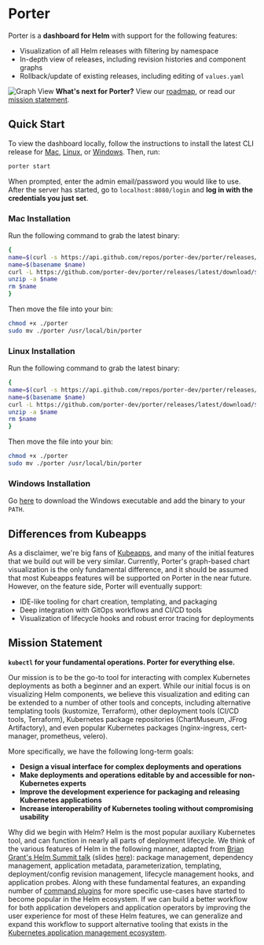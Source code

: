 # Porter
Porter is a **dashboard for Helm** with support for the following features:
- Visualization of all Helm releases with filtering by namespace
- In-depth view of releases, including revision histories and component graphs
- Rollback/update of existing releases, including editing of `values.yaml`

![Graph View](https://user-images.githubusercontent.com/65516095/96605367-221abe00-12c4-11eb-8915-25e70fe7929a.png)
**What's next for Porter?** View our [roadmap](https://github.com/porter-dev/porter/projects/1), or read our [mission statement](#mission-statement). 

## Quick Start

To view the dashboard locally, follow the instructions to install the latest CLI release for [Mac](#mac-installation), [Linux](#linux-installation), or [Windows](#windows-installation). Then, run:

```sh
porter start
```

When prompted, enter the admin email/password you would like to use. After the server has started, go to `localhost:8080/login` and **log in with the credentials you just set**. 

### Mac Installation

Run the following command to grab the latest binary:

```sh
{
name=$(curl -s https://api.github.com/repos/porter-dev/porter/releases/latest | grep "browser_download_url.*_Darwin_x86_64\.zip" | cut -d ":" -f 2,3 | tr -d \")
name=$(basename $name)
curl -L https://github.com/porter-dev/porter/releases/latest/download/$name --output $name
unzip -a $name
rm $name
}
```

Then move the file into your bin:

```sh
chmod +x ./porter
sudo mv ./porter /usr/local/bin/porter
```

### Linux Installation

Run the following command to grab the latest binary:

```sh
{
name=$(curl -s https://api.github.com/repos/porter-dev/porter/releases/latest | grep "browser_download_url.*_Linux_x86_64\.zip" | cut -d ":" -f 2,3 | tr -d \")
name=$(basename $name)
curl -L https://github.com/porter-dev/porter/releases/latest/download/$name --output $name
unzip -a $name
rm $name
}
```

Then move the file into your bin:

```sh
chmod +x ./porter
sudo mv ./porter /usr/local/bin/porter
```

### Windows Installation

Go [here](https://github.com/porter-dev/porter/releases/latest/download/porter_0.1.0-beta.1_Windows_x86_64.zip
) to download the Windows executable and add the binary to your `PATH`. 

## Differences from Kubeapps

As a disclaimer, we're big fans of [Kubeapps](https://github.com/kubeapps/kubeapps), and many of the initial features that we build out will be very similar. Currently, Porter's graph-based chart visualization is the only fundamental difference, and it should be assumed that most Kubeapps features will be supported on Porter in the near future. However, on the feature side, Porter will eventually support:
- IDE-like tooling for chart creation, templating, and packaging
- Deep integration with GitOps workflows and CI/CD tools
- Visualization of lifecycle hooks and robust error tracing for deployments

## Mission Statement

**`kubectl` for your fundamental operations. Porter for everything else.**

Our mission is to be the go-to tool for interacting with complex Kubernetes deployments as both a beginner and an expert. While our initial focus is on visualizing Helm components, we believe this visualization and editing can be extended to a number of other tools and concepts, including alternative templating tools (kustomize, Terraform), other deployment tools (CI/CD tools, Terraform), Kubernetes package repositories (ChartMuseum, JFrog Artifactory), and even popular Kubernetes packages (nginx-ingress, cert-manager, prometheus, velero). 

More specifically, we have the following long-term goals:
- **Design a visual interface for complex deployments and operations**
- **Make deployments and operations editable by and accessible for non-Kubernetes experts**
- **Improve the development experience for packaging and releasing Kubernetes applications**
- **Increase interoperability of Kubernetes tooling without compromising usability**

Why did we begin with Helm? Helm is the most popular auxiliary Kubernetes tool, and can function in nearly all parts of deployment lifecycle. We think of the various features of Helm in the following manner, adapted from [Brian Grant's Helm Summit talk](https://www.youtube.com/watch?v=F-TlC8nIz8s) (slides [here](https://docs.google.com/presentation/d/10dp4hKciccincnH6pAFf7t31s82iNvtt_mwhlUbeCDw/edit#slide=id.g32690131a8_0_5)): package management, dependency management, application metadata, parameterization, templating, deployment/config revision management, lifecycle management hooks, and application probes. Along with these fundamental features, an expanding number of [command plugins](https://helm.sh/docs/community/related/#helm-plugins) for more specific use-cases have started to become popular in the Helm ecosystem. If we can build a better workflow for both application developers and application operators by improving the user experience for most of these Helm features, we can generalize and expand this workflow to support alternative tooling that exists in the [Kubernetes application management ecosystem](https://docs.google.com/spreadsheets/d/1FCgqz1Ci7_VCz_wdh8vBitZ3giBtac_H8SBw4uxnrsE/edit#gid=0). 
